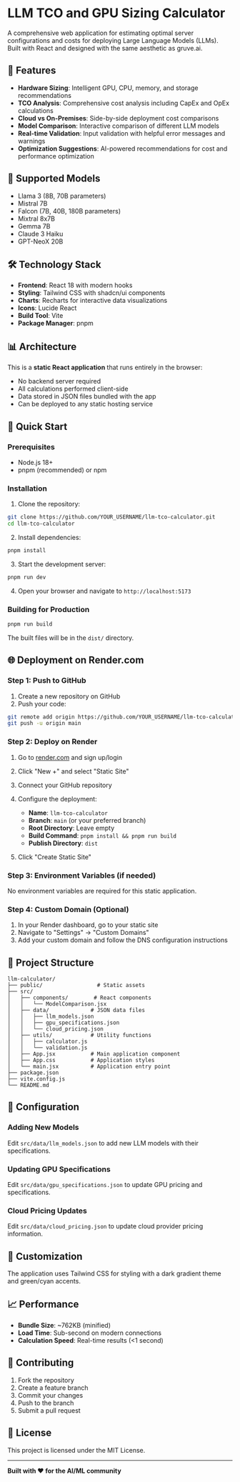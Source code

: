 # LLM TCO and GPU Sizing Calculator

A comprehensive web application for estimating optimal server configurations and costs for deploying Large Language Models (LLMs). Built with React and designed with the same aesthetic as gruve.ai.

## 🚀 Features

- **Hardware Sizing**: Intelligent GPU, CPU, memory, and storage recommendations
- **TCO Analysis**: Comprehensive cost analysis including CapEx and OpEx calculations
- **Cloud vs On-Premises**: Side-by-side deployment cost comparisons
- **Model Comparison**: Interactive comparison of different LLM models
- **Real-time Validation**: Input validation with helpful error messages and warnings
- **Optimization Suggestions**: AI-powered recommendations for cost and performance optimization

## 🎯 Supported Models

- Llama 3 (8B, 70B parameters)
- Mistral 7B
- Falcon (7B, 40B, 180B parameters)
- Mixtral 8x7B
- Gemma 7B
- Claude 3 Haiku
- GPT-NeoX 20B

## 🛠️ Technology Stack

- **Frontend**: React 18 with modern hooks
- **Styling**: Tailwind CSS with shadcn/ui components
- **Charts**: Recharts for interactive data visualizations
- **Icons**: Lucide React
- **Build Tool**: Vite
- **Package Manager**: pnpm

## 📊 Architecture

This is a **static React application** that runs entirely in the browser:
- No backend server required
- All calculations performed client-side
- Data stored in JSON files bundled with the app
- Can be deployed to any static hosting service

## 🚀 Quick Start

### Prerequisites

- Node.js 18+ 
- pnpm (recommended) or npm

### Installation

1. Clone the repository:
```bash
git clone https://github.com/YOUR_USERNAME/llm-tco-calculator.git
cd llm-tco-calculator
```

2. Install dependencies:
```bash
pnpm install
```

3. Start the development server:
```bash
pnpm run dev
```

4. Open your browser and navigate to `http://localhost:5173`

### Building for Production

```bash
pnpm run build
```

The built files will be in the `dist/` directory.

## 🌐 Deployment on Render.com

### Step 1: Push to GitHub

1. Create a new repository on GitHub
2. Push your code:
```bash
git remote add origin https://github.com/YOUR_USERNAME/llm-tco-calculator.git
git push -u origin main
```

### Step 2: Deploy on Render

1. Go to [render.com](https://render.com) and sign up/login
2. Click "New +" and select "Static Site"
3. Connect your GitHub repository
4. Configure the deployment:
   - **Name**: `llm-tco-calculator`
   - **Branch**: `main` (or your preferred branch)
   - **Root Directory**: Leave empty
   - **Build Command**: `pnpm install && pnpm run build`
   - **Publish Directory**: `dist`

5. Click "Create Static Site"

### Step 3: Environment Variables (if needed)

No environment variables are required for this static application.

### Step 4: Custom Domain (Optional)

1. In your Render dashboard, go to your static site
2. Navigate to "Settings" → "Custom Domains"
3. Add your custom domain and follow the DNS configuration instructions

## 📁 Project Structure

```
llm-calculator/
├── public/                 # Static assets
├── src/
│   ├── components/        # React components
│   │   └── ModelComparison.jsx
│   ├── data/             # JSON data files
│   │   ├── llm_models.json
│   │   ├── gpu_specifications.json
│   │   └── cloud_pricing.json
│   ├── utils/            # Utility functions
│   │   ├── calculator.js
│   │   └── validation.js
│   ├── App.jsx           # Main application component
│   ├── App.css           # Application styles
│   └── main.jsx          # Application entry point
├── package.json
├── vite.config.js
└── README.md
```

## 🔧 Configuration

### Adding New Models

Edit `src/data/llm_models.json` to add new LLM models with their specifications.

### Updating GPU Specifications

Edit `src/data/gpu_specifications.json` to update GPU pricing and specifications.

### Cloud Pricing Updates

Edit `src/data/cloud_pricing.json` to update cloud provider pricing information.

## 🎨 Customization

The application uses Tailwind CSS for styling with a dark gradient theme and green/cyan accents.

## 📈 Performance

- **Bundle Size**: ~762KB (minified)
- **Load Time**: Sub-second on modern connections
- **Calculation Speed**: Real-time results (<1 second)

## 🤝 Contributing

1. Fork the repository
2. Create a feature branch
3. Commit your changes
4. Push to the branch
5. Submit a pull request

## 📄 License

This project is licensed under the MIT License.

---

**Built with ❤️ for the AI/ML community**
